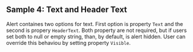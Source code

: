 ## Sample 4: Text and Header Text

Alert containes two options for text. First option is property `Text` and the second is propery `HeaderText`. Both property are not required, but if users set both to null or empty string, than, by default, is alert hidden. User can override this behaviou by setting property `Visible`.